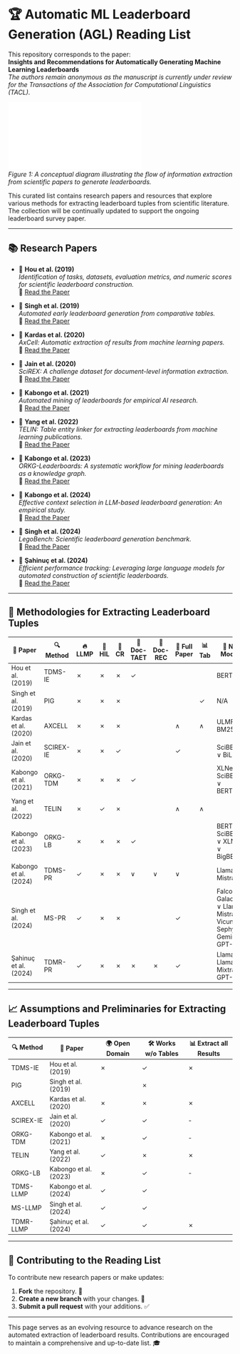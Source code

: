 # 🏆 Automatic ML Leaderboard Generation (AGL) Reading List

This repository corresponds to the paper:  
**Insights and Recommendations for Automatically Generating Machine Learning Leaderboards**  
_The authors remain anonymous as the manuscript is currently under review for the Transactions of the Association for Computational Linguistics (TACL)._  

![Leaderboard Diagram](leaderboard-diagram.pdf)  
*Figure 1: A conceptual diagram illustrating the flow of information extraction from scientific papers to generate leaderboards.*

This curated list contains research papers and resources that explore various methods for extracting leaderboard tuples from scientific literature. The collection will be continually updated to support the ongoing leaderboard survey paper.  

---

## 📚 Research Papers

- 📝 **Hou et al. (2019)**  
  _Identification of tasks, datasets, evaluation metrics, and numeric scores for scientific leaderboard construction._  
  🔗 [Read the Paper](https://doi.org/10.18653/v1/P19-1342)

- 📝 **Singh et al. (2019)**  
  _Automated early leaderboard generation from comparative tables._  
  🔗 [Read the Paper](https://doi.org/10.1007/978-3-030-15712-8_17)

- 📝 **Kardas et al. (2020)**  
  _AxCell: Automatic extraction of results from machine learning papers._  
  🔗 [Read the Paper](https://doi.org/10.18653/v1/2020.emnlp-main.581)

- 📝 **Jain et al. (2020)**  
  _SciREX: A challenge dataset for document-level information extraction._  
  🔗 [Read the Paper](https://doi.org/10.18653/v1/2020.emnlp-main.294)

- 📝 **Kabongo et al. (2021)**  
  _Automated mining of leaderboards for empirical AI research._  
  🔗 [Read the Paper](https://doi.org/10.1007/978-3-030-80624-8_23)

- 📝 **Yang et al. (2022)**  
  _TELIN: Table entity linker for extracting leaderboards from machine learning publications._  
  🔗 [Read the Paper](https://doi.org/10.18653/v1/2022.emnlp-main.277)

- 📝 **Kabongo et al. (2023)**  
  _ORKG-Leaderboards: A systematic workflow for mining leaderboards as a knowledge graph._  
  🔗 [Read the Paper](https://doi.org/10.1007/s00799-023-00331-7)

- 📝 **Kabongo et al. (2024)**  
  _Effective context selection in LLM-based leaderboard generation: An empirical study._  
  🔗 [Read the Paper](https://arxiv.org/abs/2407.02409)

- 📝 **Singh et al. (2024)**  
  _LegoBench: Scientific leaderboard generation benchmark._  
  🔗 [Read the Paper](https://arxiv.org/abs/2407.01234)

- 📝 **Şahinuç et al. (2024)**  
  _Efficient performance tracking: Leveraging large language models for automated construction of scientific leaderboards._  
  🔗 [Read the Paper](https://ar5iv.org/html/2409.12656v1)

---

## 🔧 Methodologies for Extracting Leaderboard Tuples

| 📰 **Paper**                           | 🔍 **Method** | 🔥 **LLMP** | 👥 **HIL** | 🔗 **CR** | 📄 **Doc-TAET** | 🧾 **Doc-REC** | 📑 **Full Paper** | 📊 **Tab** | 🧠 **NLP Models** |
|---------------------------------------|--------------|------------|-----------|-----------|----------------|----------------|------------------|-------------|------------------|
| Hou et al. (2019)                     | TDMS-IE      | ✗          | ✗         | ✗         | ✓              |                |                  |             | BERT             |
| Singh et al. (2019)                   | PIG          | ✗          | ✗         | ✗         |                |                |                  | ✓           | N/A              |
| Kardas et al. (2020)                  | AXCELL       | ✗          | ✗         | ✗         |                |                | ∧                | ∧           | ULMFiT, BM25      |
| Jain et al. (2020)                    | SCIREX-IE    | ✗          | ✗         | ✓         |                |                | ✓                |             | SciBERT ∨ BiLSTM |
| Kabongo et al. (2021)                 | ORKG-TDM     | ✗          | ✗         | ✗         | ✓              |                |                  |             | XLNet ∨ SciBERT ∨ BERTbase |
| Yang et al. (2022)                    | TELIN        | ✗          | ✓         | ✗         |                |                | ∧                | ∧           |                  |
| Kabongo et al. (2023)                 | ORKG-LB      | ✗          | ✗         | ✗         | ✓              |                |                  |             | BERT ∨ SciBERT ∨ XLNet ∨ BigBERT |
| Kabongo et al. (2024)                 | TDMS-PR      | ✓          | ✗         | ✗         | ∨              | ∨              | ∨                |             | Llama 2 ∨ Mistral |
| Singh et al. (2024)                   | MS-PR        | ✓          | ✗         | ✗         |                |                | ✓                |             | Falcon ∨ Galactica ∨ Llama ∨ Mistral ∨ Vicuna ∨ Sephyr ∨ Gemini ∨ GPT-4 |
| Şahinuç et al. (2024)                 | TDMR-PR      | ✓          | ✗         | ✗         | ✗              | ✗              | ✓                |             | Llama 2 ∨ Llama 3 ∨ Mixtral ∨ GPT-4 |

---

## 📈 Assumptions and Preliminaries for Extracting Leaderboard Tuples

| 🔍 **Method** | 📑 **Paper**            | 🌍 **Open Domain** | 🛠 **Works w/o Tables** | 📊 **Extract all Results** |
|---------------|------------------------|--------------------|------------------------|----------------------------|
| TDMS-IE       | Hou et al. (2019)      | ✗                  | ✓                      | ✗                          |
| PIG           | Singh et al. (2019)    |                    | ✗                      |                            |
| AXCELL        | Kardas et al. (2020)   | ✗                  | ✗                      | ✗                          |
| SCIREX-IE     | Jain et al. (2020)     | ✓                  | ✓                      | -                          |
| ORKG-TDM      | Kabongo et al. (2021)  | ✗                  | ✓                      | -                          |
| TELIN         | Yang et al. (2022)     | ✓                  | ✗                      | ✗                          |
| ORKG-LB       | Kabongo et al. (2023)  | ✗                  | ✓                      | -                          |
| TDMS-LLMP     | Kabongo et al. (2024)  | ✓                  | ✓                      |                            |
| MS-LLMP       | Singh et al. (2024)    | ✓                  | ✓                      |                            |
| TDMR-LLMP     | Şahinuç et al. (2024) | ✓                  | ✓                      | ✗                          |

---

## 🤝 Contributing to the Reading List

To contribute new research papers or make updates:  
1. **Fork** the repository. 🍴  
2. **Create a new branch** with your changes. 🌿  
3. **Submit a pull request** with your additions. ✅  

---

This page serves as an evolving resource to advance research on the automated extraction of leaderboard results. Contributions are encouraged to maintain a comprehensive and up-to-date list. 🎓
